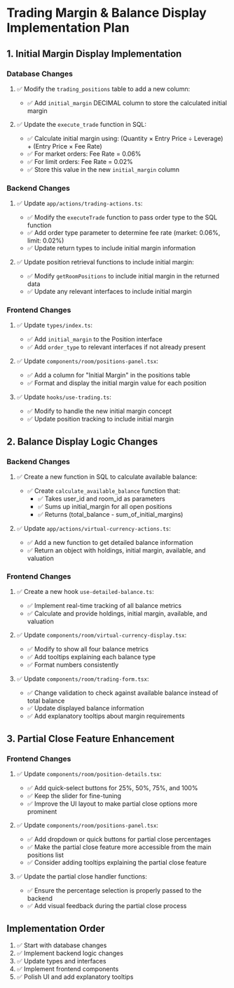 # Trading Margin & Balance Display Implementation Plan

## 1. Initial Margin Display Implementation

### Database Changes

1. ✅ Modify the `trading_positions` table to add a new column:

   - ✅ Add `initial_margin` DECIMAL column to store the calculated initial margin

2. ✅ Update the `execute_trade` function in SQL:
   - ✅ Calculate initial margin using: (Quantity × Entry Price ÷ Leverage) + (Entry Price × Fee Rate)
   - ✅ For market orders: Fee Rate = 0.06%
   - ✅ For limit orders: Fee Rate = 0.02%
   - ✅ Store this value in the new `initial_margin` column

### Backend Changes

1. ✅ Update `app/actions/trading-actions.ts`:

   - ✅ Modify the `executeTrade` function to pass order type to the SQL function
   - ✅ Add order type parameter to determine fee rate (market: 0.06%, limit: 0.02%)
   - ✅ Update return types to include initial margin information

2. ✅ Update position retrieval functions to include initial margin:
   - ✅ Modify `getRoomPositions` to include initial margin in the returned data
   - ✅ Update any relevant interfaces to include initial margin

### Frontend Changes

1. ✅ Update `types/index.ts`:

   - ✅ Add `initial_margin` to the Position interface
   - ✅ Add `order_type` to relevant interfaces if not already present

2. ✅ Update `components/room/positions-panel.tsx`:

   - ✅ Add a column for "Initial Margin" in the positions table
   - ✅ Format and display the initial margin value for each position

3. ✅ Update `hooks/use-trading.ts`:
   - ✅ Modify to handle the new initial margin concept
   - ✅ Update position tracking to include initial margin

## 2. Balance Display Logic Changes

### Backend Changes

1. ✅ Create a new function in SQL to calculate available balance:

   - ✅ Create `calculate_available_balance` function that:
     - ✅ Takes user_id and room_id as parameters
     - ✅ Sums up initial_margin for all open positions
     - ✅ Returns (total_balance - sum_of_initial_margins)

2. ✅ Update `app/actions/virtual-currency-actions.ts`:
   - ✅ Add a new function to get detailed balance information
   - ✅ Return an object with holdings, initial margin, available, and valuation

### Frontend Changes

1. ✅ Create a new hook `use-detailed-balance.ts`:

   - ✅ Implement real-time tracking of all balance metrics
   - ✅ Calculate and provide holdings, initial margin, available, and valuation

2. ✅ Update `components/room/virtual-currency-display.tsx`:

   - ✅ Modify to show all four balance metrics
   - ✅ Add tooltips explaining each balance type
   - ✅ Format numbers consistently

3. ✅ Update `components/room/trading-form.tsx`:
   - ✅ Change validation to check against available balance instead of total balance
   - ✅ Update displayed balance information
   - ✅ Add explanatory tooltips about margin requirements

## 3. Partial Close Feature Enhancement

### Frontend Changes

1. ✅ Update `components/room/position-details.tsx`:

   - ✅ Add quick-select buttons for 25%, 50%, 75%, and 100%
   - ✅ Keep the slider for fine-tuning
   - ✅ Improve the UI layout to make partial close options more prominent

2. ✅ Update `components/room/positions-panel.tsx`:

   - ✅ Add dropdown or quick buttons for partial close percentages
   - ✅ Make the partial close feature more accessible from the main positions list
   - ✅ Consider adding tooltips explaining the partial close feature

3. ✅ Update the partial close handler functions:
   - ✅ Ensure the percentage selection is properly passed to the backend
   - ✅ Add visual feedback during the partial close process

## Implementation Order

1. ✅ Start with database changes
2. ✅ Implement backend logic changes
3. ✅ Update types and interfaces
4. ✅ Implement frontend components
5. ✅ Polish UI and add explanatory tooltips
